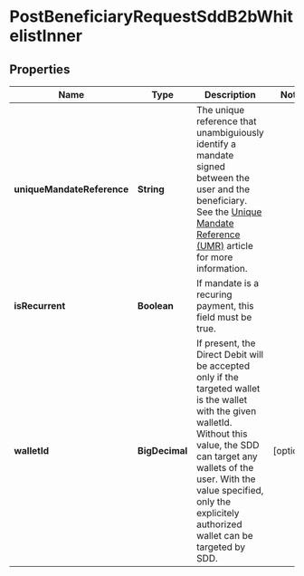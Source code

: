 

# PostBeneficiaryRequestSddB2bWhitelistInner


## Properties

| Name | Type | Description | Notes |
|------------ | ------------- | ------------- | -------------|
|**uniqueMandateReference** | **String** | The unique reference that unambiguiously identify a mandate signed between the user and the beneficiary.   See the [Unique Mandate Reference (UMR)](/guide/overview/glossary.html#unique-mandate-reference-umr) article for more information.  |  |
|**isRecurrent** | **Boolean** | If mandate is a recuring payment, this field must be true.  |  |
|**walletId** | **BigDecimal** | If present, the Direct Debit will be accepted only if the targeted wallet is the wallet with the given walletId. Without this value, the SDD can target any wallets of the user. With the value specified, only the explicitely authorized wallet can be targeted by SDD.  |  [optional] |



